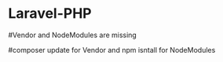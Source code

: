 # Laravel-PHP

#Vendor and NodeModules are missing

#composer update for Vendor and npm isntall for NodeModules
